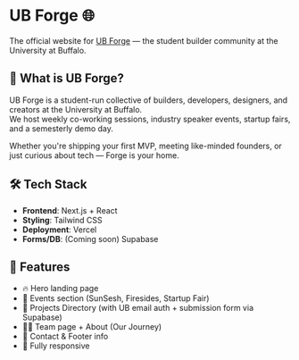 # UB Forge 🌐 

The official website for [UB Forge](https://ubforge.com) — the student builder community at the University at Buffalo.

## 🚀 What is UB Forge?

UB Forge is a student-run collective of builders, developers, designers, and creators at the University at Buffalo.  
We host weekly co-working sessions, industry speaker events, startup fairs, and a semesterly demo day.

Whether you're shipping your first MVP, meeting like-minded founders, or just curious about tech — Forge is your home.

## 🛠 Tech Stack

- **Frontend**: Next.js + React
- **Styling**: Tailwind CSS
- **Deployment**: Vercel
- **Forms/DB**: (Coming soon) Supabase

## 🧠 Features

- 🔥 Hero landing page
- 📅 Events section (SunSesh, Firesides, Startup Fair)
- 🧪 Projects Directory (with UB email auth + submission form via Supabase)
- 🧑‍💻 Team page + About (Our Journey)
- 🎯 Contact & Footer info
- 📱 Fully responsive
